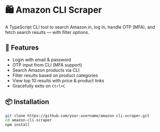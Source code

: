 # 🛍️ Amazon CLI Scraper

A TypeScript CLI tool to search Amazon.in, log in, handle OTP (MFA), and fetch search results — with filter options.

## 🔧 Features

- Login with email & password
- OTP input from CLI (MFA support)
- Search Amazon products via CLI
- Filter results based on product categories
- View top 10 results with price & product links
- Gracefully exits on `Ctrl+C`

## 📦 Installation

```bash
git clone https://github.com/your-username/amazon-cli-scraper.git
cd amazon-cli-scraper
npm install
